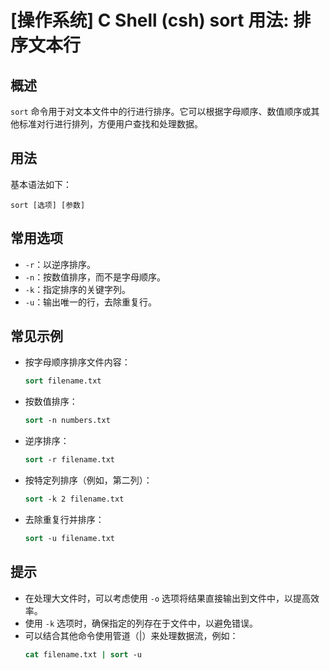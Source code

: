 # [操作系统] C Shell (csh) sort 用法: 排序文本行

## 概述
`sort` 命令用于对文本文件中的行进行排序。它可以根据字母顺序、数值顺序或其他标准对行进行排列，方便用户查找和处理数据。

## 用法
基本语法如下：
```
sort [选项] [参数]
```

## 常用选项
- `-r`：以逆序排序。
- `-n`：按数值排序，而不是字母顺序。
- `-k`：指定排序的关键字列。
- `-u`：输出唯一的行，去除重复行。

## 常见示例
- 按字母顺序排序文件内容：
  ```csh
  sort filename.txt
  ```

- 按数值排序：
  ```csh
  sort -n numbers.txt
  ```

- 逆序排序：
  ```csh
  sort -r filename.txt
  ```

- 按特定列排序（例如，第二列）：
  ```csh
  sort -k 2 filename.txt
  ```

- 去除重复行并排序：
  ```csh
  sort -u filename.txt
  ```

## 提示
- 在处理大文件时，可以考虑使用 `-o` 选项将结果直接输出到文件中，以提高效率。
- 使用 `-k` 选项时，确保指定的列存在于文件中，以避免错误。
- 可以结合其他命令使用管道（|）来处理数据流，例如：
  ```csh
  cat filename.txt | sort -u
  ```